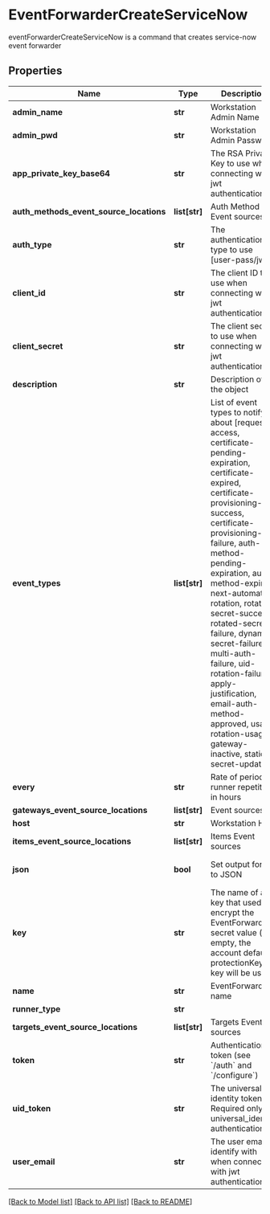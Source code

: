 # EventForwarderCreateServiceNow

eventForwarderCreateServiceNow is a command that creates service-now event forwarder
## Properties
Name | Type | Description | Notes
------------ | ------------- | ------------- | -------------
**admin_name** | **str** | Workstation Admin Name | [optional] 
**admin_pwd** | **str** | Workstation Admin Password | [optional] 
**app_private_key_base64** | **str** | The RSA Private Key to use when connecting with jwt authentication | [optional] 
**auth_methods_event_source_locations** | **list[str]** | Auth Method Event sources | [optional] 
**auth_type** | **str** | The authentication type to use [user-pass/jwt] | [optional] [default to 'user-pass']
**client_id** | **str** | The client ID to use when connecting with jwt authentication | [optional] 
**client_secret** | **str** | The client secret to use when connecting with jwt authentication | [optional] 
**description** | **str** | Description of the object | [optional] 
**event_types** | **list[str]** | List of event types to notify about [request-access, certificate-pending-expiration, certificate-expired, certificate-provisioning-success, certificate-provisioning-failure, auth-method-pending-expiration, auth-method-expired, next-automatic-rotation, rotated-secret-success, rotated-secret-failure, dynamic-secret-failure, multi-auth-failure, uid-rotation-failure, apply-justification, email-auth-method-approved, usage, rotation-usage, gateway-inactive, static-secret-updated] | [optional] 
**every** | **str** | Rate of periodic runner repetition in hours | [optional] 
**gateways_event_source_locations** | **list[str]** | Event sources | 
**host** | **str** | Workstation Host | [optional] 
**items_event_source_locations** | **list[str]** | Items Event sources | [optional] 
**json** | **bool** | Set output format to JSON | [optional] [default to False]
**key** | **str** | The name of a key that used to encrypt the EventForwarder secret value (if empty, the account default protectionKey key will be used) | [optional] 
**name** | **str** | EventForwarder name | 
**runner_type** | **str** |  | 
**targets_event_source_locations** | **list[str]** | Targets Event sources | [optional] 
**token** | **str** | Authentication token (see &#x60;/auth&#x60; and &#x60;/configure&#x60;) | [optional] 
**uid_token** | **str** | The universal identity token, Required only for universal_identity authentication | [optional] 
**user_email** | **str** | The user email to identify with when connecting with jwt authentication | [optional] 

[[Back to Model list]](../README.md#documentation-for-models) [[Back to API list]](../README.md#documentation-for-api-endpoints) [[Back to README]](../README.md)


